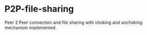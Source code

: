 # P2P-file-sharing
Peer 2 Peer connection and file sharing with choking and unchoking mechanism implemented.

